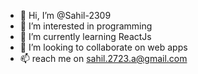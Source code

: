 - 👋 Hi, I’m @Sahil-2309
- 👀 I’m interested in programming
- 🌱 I’m currently learning ReactJs
- 💞️ I’m looking to collaborate on web apps 
- 📫 reach me on sahil.2723.a@gmail.com


